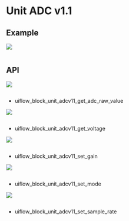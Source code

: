 # Unit ADC v1.1

## Example

<img class="blockly_svg" src="example.svg">

```python

```

## API

<img class="blockly_svg" src="https://m5stack.oss-cn-shenzhen.aliyuncs.com/resource/docs/static/assets/img/uiflow/blockly/unit/adc_v1.1/uiflow_block_unit_adcv11_get_adc_raw_value.svg">

```python

```

- uiflow_block_unit_adcv11_get_adc_raw_value

<img class="blockly_svg" src="https://m5stack.oss-cn-shenzhen.aliyuncs.com/resource/docs/static/assets/img/uiflow/blockly/unit/adc_v1.1/uiflow_block_unit_adcv11_get_voltage.svg">

```python

```

- uiflow_block_unit_adcv11_get_voltage

<img class="blockly_svg" src="https://m5stack.oss-cn-shenzhen.aliyuncs.com/resource/docs/static/assets/img/uiflow/blockly/unit/adc_v1.1/uiflow_block_unit_adcv11_set_gain.svg">

```python

```

- uiflow_block_unit_adcv11_set_gain

<img class="blockly_svg" src="https://m5stack.oss-cn-shenzhen.aliyuncs.com/resource/docs/static/assets/img/uiflow/blockly/unit/adc_v1.1/uiflow_block_unit_adcv11_set_mode.svg">

```python

```

- uiflow_block_unit_adcv11_set_mode

<img class="blockly_svg" src="https://m5stack.oss-cn-shenzhen.aliyuncs.com/resource/docs/static/assets/img/uiflow/blockly/unit/adc_v1.1/uiflow_block_unit_adcv11_set_sample_rate.svg">

```python

```

- uiflow_block_unit_adcv11_set_sample_rate

